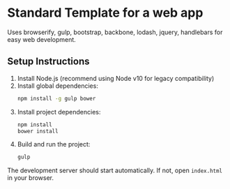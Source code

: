 # Standard Template for a web app

Uses browserify, gulp, bootstrap, backbone, lodash, jquery, handlebars for easy web development.

## Setup Instructions

1. Install Node.js (recommend using Node v10 for legacy compatibility)
2. Install global dependencies:
   ```bash
   npm install -g gulp bower
   ```
3. Install project dependencies:
   ```bash
   npm install
   bower install
   ```
4. Build and run the project:
   ```bash
   gulp
   ```

The development server should start automatically. If not, open `index.html` in your browser.